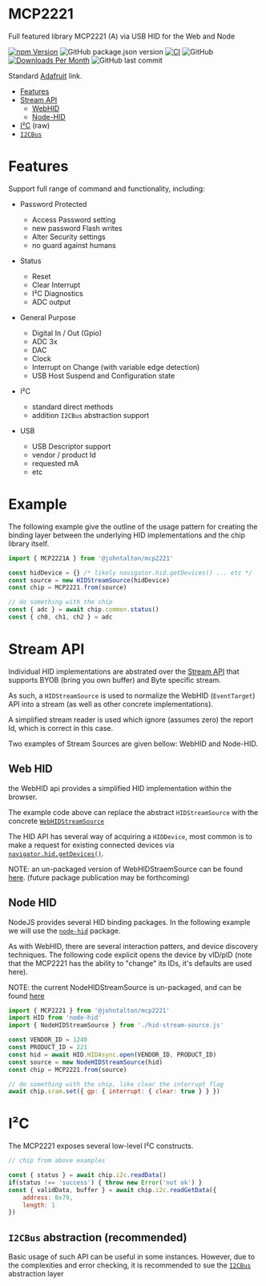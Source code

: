 # MCP2221
Full featured library MCP2221 (A) via USB HID for the Web and Node

[![npm Version](http://img.shields.io/npm/v/@johntalton/mcp2221.svg)](https://www.npmjs.com/package/@johntalton/mcp2221)
![GitHub package.json version](https://img.shields.io/github/package-json/v/johntalton/mcp2221)
[![CI](https://github.com/johntalton/mcp2221/actions/workflows/CI.yml/badge.svg)](https://github.com/johntalton/mcp2221/actions/workflows/CI.yml)
![GitHub](https://img.shields.io/github/license/johntalton/mcp2221)
[![Downloads Per Month](http://img.shields.io/npm/dm/@johntalton/mcp2221.svg)](https://www.npmjs.com/package/@johntalton/mcp2221)
![GitHub last commit](https://img.shields.io/github/last-commit/johntalton/mcp2221)

Standard [Adafruit](https://www.adafruit.com/product/4471) link.

- [Features](#features)
- [Stream API](#stream-api)
  - [WebHID](#web-hid)
  - [Node-HID](#node-hid)
- [I²C](#ic) (raw)
- [`I2CBus`](#i2cbus-abstraction-recommended)


# Features
Support full range of command and functionality, including:

- Password Protected
    - Access Password setting
    - new password Flash writes
    - Alter Security settings
    - no guard against humans

- Status
    - Reset
    - Clear Interrupt
    - I²C Diagnostics
    - ADC output

- General Purpose
    - Digital In / Out (Gpio)
    - ADC 3x
    - DAC
    - Clock
    - Interrupt on Change (with variable edge detection)
    - USB Host Suspend and Configuration state

- I²C
    - standard direct methods
    - addition `I2CBus` abstraction support

- USB
    - USB Descriptor support
    - vendor / product Id
    - requested mA
    - etc


# Example
The following example give the outline of the usage pattern for creating the binding layer between the underlying HID implementations and the chip library itself.

```javascript
import { MCP2221A } from '@johntalton/mcp2221'

const hidDevice = {} /* likely navigator.hid.getDevices() ... etc */
const source = new HIDStreamSource(hidDevice)
const chip = MCP2221.from(source)

// do something with the chip
const { adc } = await chip.common.status()
const { ch0, ch1, ch2 } = adc
```


# Stream API

Individual HID implementations are abstrated over the [Stream API](https://developer.mozilla.org/en-US/docs/Web/API/Streams_API) that supports BYOB (bring you own buffer) and Byte specific stream.

As such, a `HIDStreamSource` is used to normalize the WebHID (`EventTarget`) API into a stream (as well as other concrete implementations).

A simplified stream reader is used which ignore (assumes zero) the report Id, which is correct in this case.

Two examples of Stream Sources are given bellow: WebHID and Node-HID.

## Web HID

the WebHID api provides a simplified HID implementation within the browser.

The example code above can replace the abstract `HIDStreamSource` with the concrete [`WebHIDStreamSource`]()

The HID API has several way of acquiring a `HIDDevice`, most common is to make a request for existing connected devices via [`navigator.hid.getDevices()`](https://developer.mozilla.org/en-US/docs/Web/API/HID/getDevices).


NOTE: an un-packaged version of WebHIDStraemSource can be found [here](https://github.com/johntalton/webapp-device-playground/blob/main/public/util/hid-stream.js). (future package publication may be forthcoming)

## Node HID

NodeJS provides several HID binding packages.  In the following example we will use the [`node-hid`](https://github.com/node-hid/node-hid) package.

As with WebHID, there are several interaction patters, and device discovery techniques. The following code explicit opens the device by vID/pID (note that the MCP2221 has the ability to "change" its IDs, it's defaults are used here).

NOTE: the current NodeHIDStreamSource is un-packaged, and can be found [here](https://github.com/johntalton/webapp-device-playground/blob/main/service/node-hid-stream.js)


```javascript
import { MCP2221 } from '@johntalton/mcp2221'
import HID from 'node-hid'
import { NodeHIDStreamSource } from './hid-stream-source.js'

const VENDOR_ID = 1240
const PRODUCT_ID = 221
const hid = await HID.HIDAsync.open(VENDOR_ID, PRODUCT_ID)
const source = new NodeHIDStreamSource(hid)
const chip = MCP2221.from(source)

// do something with the chip, like clear the interrupt flag
await chip.sram.set({ gp: { interrupt: { clear: true } } })

```

# I²C

The MCP2221 exposes several low-level I²C constructs.

```javascript
// chip from above examples

const { status } = await chip.i2c.readData()
if(status !== 'success') { throw new Error('not ok') }
const { validData, buffer } = await chip.i2c.readGetData({
    address: 0x79,
    length: 1
})


```

## `I2CBus` abstraction (recommended)

Basic usage of such API can be useful in some instances. However, due to the complexities and error checking, it is recommended to sue the [`I2CBus`](https://github.com/johntalton/i2c-bus-mcp2221) abstraction layer
